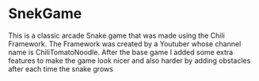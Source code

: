 # SnekGame

This is a classic arcade Snake game that was made using the Chili Framework. The Framework was created by a Youtuber whose channel name is ChiliTomatoNoodle. After the base game I added some extra features to make the game look nicer and also harder by adding obstacles after each time the snake grows
